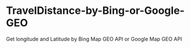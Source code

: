 # TravelDistance-by-Bing-or-Google-GEO
Get longitude and Latitude by Bing Map GEO API or Google Map GEO API
